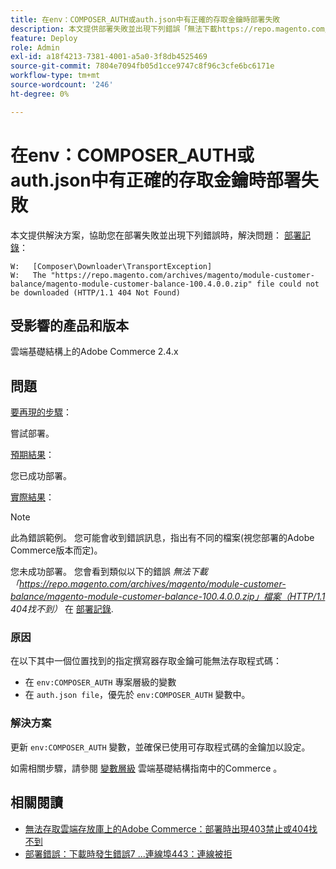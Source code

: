 ```yaml
---
title: 在env：COMPOSER_AUTH或auth.json中有正確的存取金鑰時部署失敗
description: 本文提供部署失敗並出現下列錯誤「無法下載https://repo.magento.com/archives/magento/module-customer-balance/magento-module-customer-balance-100.4.0.0.zip檔案(HTTP/1.1 404 Not Found)」時問題的解決方案。
feature: Deploy
role: Admin
exl-id: a18f4213-7381-4001-a5a0-3f8db4525469
source-git-commit: 7804e7094fb05d1cce9747c8f96c3cfe6bc6171e
workflow-type: tm+mt
source-wordcount: '246'
ht-degree: 0%

---
```


# 在env：COMPOSER_AUTH或auth.json中有正確的存取金鑰時部署失敗

本文提供解決方案，協助您在部署失敗並出現下列錯誤時，解決問題： [部署記錄](/docs/commerce-cloud-service/user-guide/develop/test/log-locations#deploy-log)：

```
W:   [Composer\Downloader\TransportException]
W:   The "https://repo.magento.com/archives/magento/module-customer-balance/magento-module-customer-balance-100.4.0.0.zip" file could not be downloaded (HTTP/1.1 404 Not Found)
```

## 受影響的產品和版本

雲端基礎結構上的Adobe Commerce 2.4.x

## 問題

<u>要再現的步驟</u>：

嘗試部署。

<u>預期結果</u>：

您已成功部署。

<u>實際結果</u>：

>[!NOTE]
>
>此為錯誤範例。 您可能會收到錯誤訊息，指出有不同的檔案(視您部署的Adobe Commerce版本而定)。

您未成功部署。 您會看到類似以下的錯誤 *無法下載「https://repo.magento.com/archives/magento/module-customer-balance/magento-module-customer-balance-100.4.0.0.zip」檔案（HTTP/1.1 404找不到）* 在 [部署記錄](https://experienceleague.adobe.com/en/docs/commerce-cloud-service/user-guide/develop/test/log-locations#deploy-log).


### 原因

在以下其中一個位置找到的指定撰寫器存取金鑰可能無法存取程式碼：

* 在 `env:COMPOSER_AUTH` 專案層級的變數
* 在 `auth.json file`，優先於 `env:COMPOSER_AUTH` 變數中。

### 解決方案

更新 `env:COMPOSER_AUTH` 變數，並確保已使用可存取程式碼的金鑰加以設定。

如需相關步驟，請參閱 [變數層級](https://experienceleague.adobe.com/en/docs/commerce-cloud-service/user-guide/configure/env/variable-levels) 雲端基礎結構指南中的Commerce 。

## 相關閱讀

* [無法存取雲端存放庫上的Adobe Commerce：部署時出現403禁止或404找不到](/docs/commerce-knowledge-base/kb/troubleshooting/deployment/magento-commerce-cloud-repo-could-not-be-accessed-403-forbidden-or-404-not-found-error-when-deploying.html)
* [部署錯誤：下載時發生錯誤7 ...連線埠443：連線被拒](https://experienceleague.adobe.com/en/docs/commerce-knowledge-base/kb/troubleshooting/deployment/deployment-error-downloading-connection-refused-adobe-commerce)
